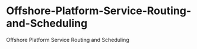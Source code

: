 # Offshore-Platform-Service-Routing-and-Scheduling
Offshore Platform Service Routing and Scheduling
